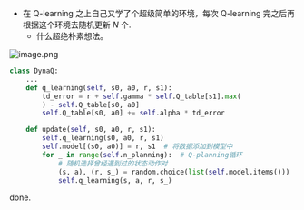 - 在 Q-learning 之上自己又学了个超级简单的环境，每次 Q-learning 完之后再根据这个环境去随机更新 $N$ 个.
    - 什么超绝朴素想法。

![image.png](https://how-to-1258460161.cos.ap-shanghai.myqcloud.com/how-to/20241108222049.webp)

```py
class DynaQ:
    ...
    def q_learning(self, s0, a0, r, s1):
        td_error = r + self.gamma * self.Q_table[s1].max(
        ) - self.Q_table[s0, a0]
        self.Q_table[s0, a0] += self.alpha * td_error

    def update(self, s0, a0, r, s1):
        self.q_learning(s0, a0, r, s1)
        self.model[(s0, a0)] = r, s1  # 将数据添加到模型中
        for _ in range(self.n_planning):  # Q-planning循环
            # 随机选择曾经遇到过的状态动作对
            (s, a), (r, s_) = random.choice(list(self.model.items()))
            self.q_learning(s, a, r, s_)
```

done.
